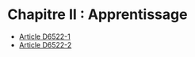 # Chapitre II : Apprentissage

* [Article D6522-1](./LEGIARTI000030226606.md)
* [Article D6522-2](./LEGIARTI000018522098.md)
